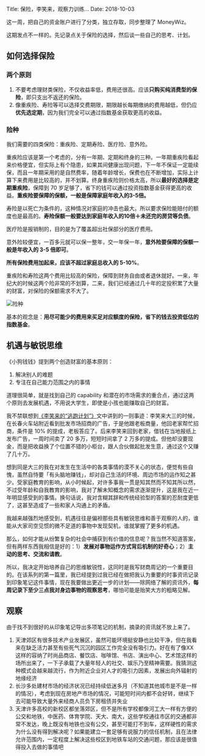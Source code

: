 Title: 保险，李笑来，观察力训练…
Date: 2018-10-03

这一周，把自己的资金账户进行了分类，独立存取，同步整理了 MoneyWiz。

这期发点不一样的。先记录点关于保险的选择，然后谈一些自己的思考、计划。

## 如何选择保险

### 两个原则
1. 不要考虑理财类保险，不仅收益率低，费用还很高。应该**只购买纯消费型的保险**，即只支出不返还的保险。
2. 像重疾险、寿险等可以选择交费期限，期限越长每期缴纳的费用越低，但仍应**优先选定期**，因为我们完全可以通过指数基金获取更高的收益。

### 险种
我们需要的四类保险：重疾险、定期寿险、医疗险、意外险。

重疾险应该是第一个考虑的，分有一年期、定期和终身的三种。一年期重疾险看起来价格便宜，但实际上有个隐患，如果其间健康出现问题，下一年不保证一定能续保，而且一年期采用的是自然费率，随着年龄增长，保费也在不断增加，实际上计算下来费用是比较高的，并不划算。终身重疾险则价格太高，所以**最好的选择是定期重疾险**，保障到 70 岁足够了，省下的钱可以通过投资指数基金获得更高的收益。**重疾险要保障的保额，一般是保障家庭年收入的3-5倍。**

寿险是以死亡为条件的，这种情况对家庭的冲击也最大。所以要求保险能赔付的额度也是最高的。**寿险保额一般要达到家庭年收入的10倍＋未还完的房贷等负债**。

医疗险是报销制的，目的是为了覆盖超出社保部分的医疗费用。

意外险较便宜，一百多元就可以保一整年，交一年保一年，**意外险要保障的保额一般是年收入的 3-5 倍即可**。

**所有保险费用加起来，应该不超过家庭总收入的 5-10%**。

重疾险和寿险这两个费用比较高的保险，保障到财务自由或者退休就好。一来，年纪大的时候这两个险非常的不划算，二来，我们已经通过几十年的定投积累了大量的财富，对保险的保额需求不大了。

![险种](images/bao-xian-li-xiao-lai-guan-cha-li-xun-lian/1.jpeg)

基本的观念是：**用尽可能少的费用来买足对应额度的保险，省下的钱去投资低估的指数基金**。

## 机遇与敏锐思维
《小狗钱钱》提到两个创造财富的基本原则：
1. 解决别人的难题
2. 专注在自己能力范围之内的事情

道理很简单，就是找到自己的 capability 和潜在的市场需求的重合点，通过这两个原则去发展机遇，不用说大学生，即使是小孩也能赚取自己的财富。

我不禁联想到[《李笑来的“逃跑计划”》](https://www.jiemian.com/article/2530586.html)文中讲到的一则事迹：李笑来大三的时候，在长春火车站附近看到批发市场招商的广告，于是他跟老板商量，他回老家帮忙招商，条件是 10% 的提成，老板答应了。后来李笑来回到老家，借钱在当地报纸上发布广告，一周时间卖了 20 多万，短短时间拿了 2 万多的提成。但他却没要现金，而是把收益换了个位置不错的小柜台，跟人合伙做起批发生意，通过这个又赚了几十万。

想到同是大三的我在对发生在生活中的各类事情的漠不关心的状态，便觉有些自愧，虽然自恃要「有头脑地赚钱」，却对自己生活的环境、周边市场的运作知之甚少。受家庭教育的影响，从小时候起，对许多事我一贯是知其然而不知其所以然，不过受年龄和自我教育的影响，我对了解未知概念的需求逐渐提升，这是我在近一年明显感受到的事情。换句话说，我对含糊其辞和传统经验型的答案的忍耐度更低了，这甚至造成了一些和家人沟通上的矛盾。

我越来越强烈地感受到，机遇往往是偏袒那些具有敏锐思维和善于观察的人的，谁能从大家司空见惯的微不足道的事物中发现契机，谁就掌握了更多的机遇。

那么，如何才能从纷繁复杂的社会中捕获到有价值的信息呢？我当然不知道答案，但有两样东西我相信是好的：1）**发展对事物运作方式背后机制的好奇心**；2）**主动的思考、交流和请教**。

所以，我决定开始培养自己的思维敏锐性，这同时是我写财商周记的一个重要目的。在该系列的第一篇里，我已经提到过我已经在做把我认为重要的时事资讯记录到印象笔记这件事情，现在我要做出更近一步的计划——除网络了解的资讯外，**每周记录下至少三点我对身边事物的观察思考**，哪怕可能是贻笑大方的粗略见解。

## 观察
由于找不到很好的从印象笔记导出多项笔记的机制，摘录的资讯就不放上来了。

1. 天津郊区有很多技术产业发展区，虽然可能环境挺安静也比较干净，但在我看来在缺乏活力甚至有些死气沉沉的园区工作完全没有吸引力。好在有了像XX这样的容纳了时尚品商店、餐饮店、咖啡馆、书店、演出中心、艺术馆这样的场所出来了，一下子承载了大量年轻人的社交、娱乐乃至精神需要。我猜测这种模式会越来越流行，作为附近企业对人才的吸引力因素，发展出向外辐射的地缘经济
2. 长沙多处建材市场的经济状况已经持续低迷多月（不知道其他城市是不是一样的情况），考虑到现在房地产市场的情况，可能短时间内都不会好转，继续下去可能导致大量外来经商人员负下房租债并失业
3. 天津许多高校的新校区都坐落郊区，但不是所有学校都像河工大一样有方便的公交和地铁，中医药、体育学院、天大、南大，这些学校通往市区的交通都非常不发达，晚上既没有地铁也没有公交，甚至可能打不到车，这样硬性的需求为什么没有得到解决呢？如果能建立一套足够有说服力的信任机制，且在法律允许范围内，一定程度上解决这些校区到地铁车站的交通问题，那应该是很值得投入去做的事情吧